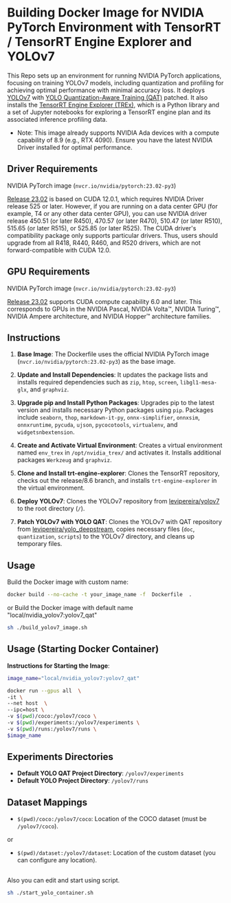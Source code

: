 # Building Docker Image for NVIDIA PyTorch Environment with TensorRT / TensorRT Engine Explorer and YOLOv7

This Repo sets up an environment for running NVIDIA PyTorch applications, focusing on training YOLOv7 models, including quantization and profiling for achieving optimal performance with minimal accuracy loss.
It deploys [YOLOv7](https://github.com/levipereira/yolov7.git) with [YOLO Quantization-Aware Training (QAT)](https://github.com/levipereira/yolo_deepstream.git) patched. It also installs the [TensorRT Engine Explorer (TREx)](https://developer.nvidia.com/blog/exploring-tensorrt-engines-with-trex/), which is a Python library and a set of Jupyter notebooks for exploring a TensorRT engine plan and its associated inference profiling data.


* Note: This image already supports NVIDIA Ada devices with a compute capability of 8.9 (e.g., RTX 4090). Ensure you have the latest NVIDIA Driver installed for optimal performance.

## Driver Requirements
NVIDIA PyTorch image (`nvcr.io/nvidia/pytorch:23.02-py3`)

[Release 23.02](https://docs.nvidia.com/deeplearning/frameworks/pytorch-release-notes/rel-23-02.html) is based on CUDA 12.0.1, which requires NVIDIA Driver release 525 or later. However, if you are running on a data center GPU (for example, T4 or any other data center GPU), you can use NVIDIA driver release 450.51 (or later R450), 470.57 (or later R470), 510.47 (or later R510), 515.65 (or later R515), or 525.85 (or later R525). The CUDA driver's compatibility package only supports particular drivers. Thus, users should upgrade from all R418, R440, R460, and R520 drivers, which are not forward-compatible with CUDA 12.0.  

## GPU Requirements
NVIDIA PyTorch image (`nvcr.io/nvidia/pytorch:23.02-py3`)

[Release 23.02](https://docs.nvidia.com/deeplearning/frameworks/pytorch-release-notes/rel-23-02.html)  supports CUDA compute capability 6.0 and later. This corresponds to GPUs in the NVIDIA Pascal, NVIDIA Volta™, NVIDIA Turing™, NVIDIA Ampere architecture, and NVIDIA Hopper™ architecture families.  

## Instructions

1. **Base Image**: The Dockerfile uses the official NVIDIA PyTorch image (`nvcr.io/nvidia/pytorch:23.02-py3`) as the base image.

2. **Update and Install Dependencies**: It updates the package lists and installs required dependencies such as `zip`, `htop`, `screen`, `libgl1-mesa-glx`, and `graphviz`.

3. **Upgrade pip and Install Python Packages**: Upgrades pip to the latest version and installs necessary Python packages using `pip`. Packages include `seaborn`, `thop`, `markdown-it-py`, `onnx-simplifier`, `onnxsim`, `onnxruntime`, `pycuda`, `ujson`, `pycocotools`, `virtualenv`, and `widgetsnbextension`.

4. **Create and Activate Virtual Environment**: Creates a virtual environment named `env_trex` in `/opt/nvidia_trex/` and activates it. Installs additional packages `Werkzeug` and `graphviz`.

5. **Clone and Install trt-engine-explorer**: Clones the TensorRT repository, checks out the release/8.6 branch, and installs `trt-engine-explorer` in the virtual environment.

6. **Deploy YOLOv7**: Clones the YOLOv7 repository from [levipereira/yolov7](https://github.com/levipereira/yolov7.git) to the root directory (`/`).

7. **Patch YOLOv7 with YOLO QAT**: Clones the YOLOv7 with QAT repository from [levipereira/yolo_deepstream](https://github.com/levipereira/yolo_deepstream.git), copies necessary files (`doc`, `quantization`, `scripts`) to the YOLOv7 directory, and cleans up temporary files.

## Usage 

Build the Docker image with custom name:

```bash
docker build --no-cache -t your_image_name -f  Dockerfile  .
```
or  Build the Docker image with default name "local/nvidia_yolov7:yolov7_qat"

```bash
sh ./build_yolov7_image.sh  
```

## Usage (Starting Docker Container)

**Instructions for Starting the Image**:
   
   ```bash
   image_name="local/nvidia_yolov7:yolov7_qat"
   
   docker run --gpus all  \
   -it \
   --net host  \
   --ipc=host \
   -v $(pwd)/coco:/yolov7/coco \
   -v $(pwd)/experiments:/yolov7/experiments \ 
   -v $(pwd)/runs:/yolov7/runs \  
   $image_name
```


## Experiments Directories

- **Default YOLO QAT Project Directory**: `/yolov7/experiments`
- **Default YOLO Project Directory**: `/yolov7/runs`

## Dataset Mappings

- `$(pwd)/coco:/yolov7/coco`: Location of the COCO dataset (must be `/yolov7/coco`).

or 

- `$(pwd)/dataset:/yolov7/dataset`: Location of the custom dataset (you can configure any location).



##
Also you  can edit and start using script.

``` bash
sh ./start_yolo_container.sh
```
